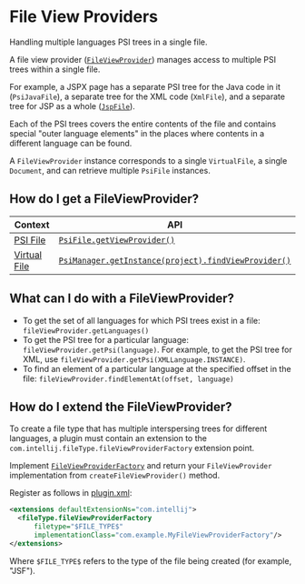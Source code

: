 <!-- Copyright 2000-2023 JetBrains s.r.o. and contributors. Use of this source code is governed by the Apache 2.0 license. -->

# File View Providers

<link-summary>Handling multiple languages PSI trees in a single file.</link-summary>

A file view provider ([`FileViewProvider`](%gh-ic%/platform/core-api/src/com/intellij/psi/FileViewProvider.java)) manages access to multiple PSI trees within a single file.

For example, a JSPX page has a separate PSI tree for the Java code in it (`PsiJavaFile`), a separate tree for the XML code (`XmlFile`), and a separate tree for JSP as a whole ([`JspFile`](%gh-ic%/java/jsp-openapi/src/com/intellij/psi/jsp/JspFile.java)).

Each of the PSI trees covers the entire contents of the file and contains special "outer language elements" in the places where contents in a different language can be found.

A `FileViewProvider` instance corresponds to a single `VirtualFile`, a single `Document`, and can retrieve multiple `PsiFile` instances.

## How do I get a FileViewProvider?

| Context                         | API                                                                                                                    |
|---------------------------------|------------------------------------------------------------------------------------------------------------------------|
| [PSI File](psi_files.md)        | [`PsiFile.getViewProvider()`](%gh-ic%/platform/core-api/src/com/intellij/psi/PsiFile.java)                             |
| [Virtual File](virtual_file.md) | [`PsiManager.getInstance(project).findViewProvider()`](%gh-ic%/platform/core-api/src/com/intellij/psi/PsiManager.java) |

## What can I do with a FileViewProvider?

* To get the set of all languages for which PSI trees exist in a file: `fileViewProvider.getLanguages()`
* To get the PSI tree for a particular language: `fileViewProvider.getPsi(language)`.
  For example, to get the PSI tree for XML, use `fileViewProvider.getPsi(XMLLanguage.INSTANCE)`.
* To find an element of a particular language at the specified offset in the file: `fileViewProvider.findElementAt(offset, language)`

## How do I extend the FileViewProvider?

To create a file type that has multiple interspersing trees for different languages, a plugin must contain an extension to the `com.intellij.fileType.fileViewProviderFactory` extension point.

Implement [`FileViewProviderFactory`](%gh-ic%/platform/core-api/src/com/intellij/psi/FileViewProviderFactory.java) and return your `FileViewProvider` implementation from `createFileViewProvider()` method.

Register as follows in <path>[plugin.xml](plugin_configuration_file.md)</path>:

```xml
<extensions defaultExtensionNs="com.intellij">
  <fileType.fileViewProviderFactory
      filetype="$FILE_TYPE$"
      implementationClass="com.example.MyFileViewProviderFactory"/>
</extensions>
```

Where `$FILE_TYPE$` refers to the type of the file being created (for example, "JSF").
